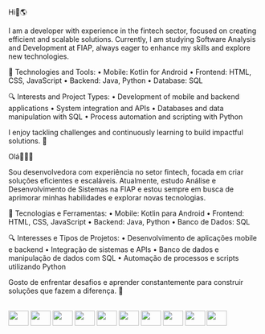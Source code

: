Hi👋🌎

I am a developer with experience in the fintech sector, focused on creating efficient and scalable solutions. Currently, I am studying Software Analysis and Development at FIAP, always eager to enhance my skills and explore new technologies.

🚀 Technologies and Tools:
	•	Mobile: Kotlin for Android
	•	Frontend: HTML, CSS, JavaScript
	•	Backend: Java, Python
	•	Database: SQL

🔍 Interests and Project Types:
	•	Development of mobile and backend applications
	•	System integration and APIs
	•	Databases and data manipulation with SQL
	•	Process automation and scripting with Python

I enjoy tackling challenges and continuously learning to build impactful solutions. 🚀

Olá👋🇧🇷

Sou desenvolvedora com experiência no setor fintech, focada em criar soluções eficientes e escaláveis. Atualmente, estudo Análise e Desenvolvimento de Sistemas na FIAP e estou sempre em busca de aprimorar minhas habilidades e explorar novas tecnologias.

🚀 Tecnologias e Ferramentas:
	•	Mobile: Kotlin para Android
	•	Frontend: HTML, CSS, JavaScript
	•	Backend: Java, Python
	•	Banco de Dados: SQL

🔍 Interesses e Tipos de Projetos:
	•	Desenvolvimento de aplicações mobile e backend
	•	Integração de sistemas e APIs
	•	Banco de dados e manipulação de dados com SQL
	•	Automação de processos e scripts utilizando Python

Gosto de enfrentar desafios e aprender constantemente para construir soluções que fazem a diferença. 🚀

<div style="display: inline_block"><br>
        <img align="center" height="30" width="40" src="https://cdn.jsdelivr.net/gh/devicons/devicon@latest/icons/kotlin/kotlin-original.svg" />
	<img align="center" height="30" width="40" src="https://cdn.jsdelivr.net/gh/devicons/devicon@latest/icons/android/android-original.svg" />
	<img align="center" height="30" width="40" src="https://cdn.jsdelivr.net/gh/devicons/devicon@latest/icons/androidstudio/androidstudio-original.svg" />
	<img align="center" height="30" width="40" src="https://cdn.jsdelivr.net/gh/devicons/devicon@latest/icons/xml/xml-original.svg" />
	<img align="center" height="30" width="40" src="https://cdn.jsdelivr.net/gh/devicons/devicon@latest/icons/azuresqldatabase/azuresqldatabase-original.svg" />
	<img align="center" height="30" width="40" src="https://cdn.jsdelivr.net/gh/devicons/devicon@latest/icons/html5/html5-original.svg" />
	<img align="center" height="30" width="40" src="https://cdn.jsdelivr.net/gh/devicons/devicon@latest/icons/javascript/javascript-original.svg" /   
	<img align="center" height="30" width="40" src="https://cdn.jsdelivr.net/gh/devicons/devicon@latest/icons/css3/css3-original.svg" />
	<img align="center" height="30" width="40" src="https://cdn.jsdelivr.net/gh/devicons/devicon@latest/icons/github/github-original.svg" />
	<img align="center" height="30" width="40" src="https://cdn.jsdelivr.net/gh/devicons/devicon@latest/icons/java/java-original.svg" />
	<img align="center" height="30" width="40" src="https://cdn.jsdelivr.net/gh/devicons/devicon@latest/icons/python/python-original.svg" />
</div>




